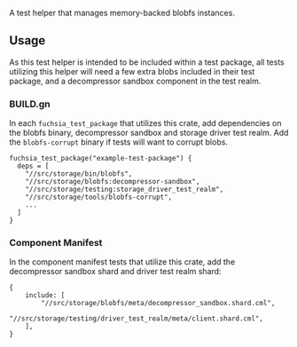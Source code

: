 
A test helper that manages memory-backed blobfs instances.

## Usage

As this test helper is intended to be included within a test package, all tests
utilizing this helper will need a few extra blobs included in their test
package, and a decompressor sandbox component in the test realm.

### BUILD.gn

In each `fuchsia_test_package` that utilizes this crate, add dependencies on the
blobfs binary, decompressor sandbox and storage driver test realm. Add the
`blobfs-corrupt` binary if tests will want to corrupt blobs.

```
fuchsia_test_package("example-test-package") {
  deps = [
    "//src/storage/bin/blobfs",
    "//src/storage/blobfs:decompressor-sandbox",
    "//src/storage/testing:storage_driver_test_realm",
    "//src/storage/tools/blobfs-corrupt",
    ...
  ]
}
```

### Component Manifest

In the component manifest tests that utilize this crate, add the decompressor
sandbox shard and driver test realm shard:

```json5
{
    include: [
        "//src/storage/blobfs/meta/decompressor_sandbox.shard.cml",
        "//src/storage/testing/driver_test_realm/meta/client.shard.cml",
    ],
}
```
